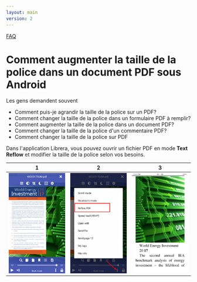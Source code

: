 ```yaml
---
layout: main
version: 2
---
```

[FAQ](/wiki/faq/fr)

# Comment augmenter la taille de la police dans un document PDF sous Android

Les gens demandent souvent

* Comment puis-je agrandir la taille de la police sur un PDF?
* Comment changer la taille de la police dans un formulaire PDF à remplir?
* Comment augmenter la taille de la police dans un document PDF?
* Comment changer la taille de la police d&#39;un commentaire PDF?
* Comment changer la taille de la police sur PDF

Dans l&#39;application Librera, vous pouvez ouvrir un fichier PDF en mode __Text Reflow__ et modifier la taille de la police selon vos besoins.

|1|2|3|
|-|-|-|
|![](1.png)|![](2.png)|![](3.png)|
